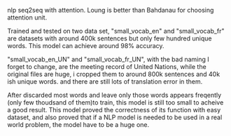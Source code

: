 nlp seq2seq with attention. Loung is better than Bahdanau for choosing attention unit. 

Trained and tested on two data set, "small_vocab_en" and "small_vocab_fr" are datasets with around 400k sentences but only few hundred unique words. This model can achieve around 98% accuracy. 

"small_vocab_en_UN" and "small_vocab_fr_UN", with the bad naming I forget to change, are the meeting record of United Nations, while the original files are huge, i cropped them to around 800k sentences and 40k ish unique words. and there are still lots of translation error in them.

After discarded most words and leave only those words appears freqently (only few thoudsand of them)to train, this model is still too small to acheive a good result. This model proved the correctness of its function with easy dataset, and also proved that if a NLP model is needed to be used in a real world problem, the model have to be a huge one.
